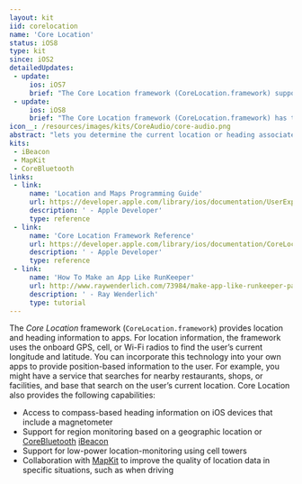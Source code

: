 ```yaml
---
layout: kit
iid: corelocation
name: 'Core Location'
status: iOS8
type: kit
since: iOS2
detailedUpdates:
 - update:
     ios: iOS7
     brief: "The Core Location framework (CoreLocation.framework) supports region monitoring and ranging using Bluetooth devices. Region monitoring lets you determine whether the iOS device enters a specific area, and ranging lets you determine the relative range of nearby Bluetooth devices. For example, an art museum might use region monitoring to determine whether a person is inside a particular gallery, and then place iBeacons near each painting. When the person is standing by a painting, the app would display information about it."
 - update:
     ios: iOS8
     brief: "The Core Location framework (CoreLocation.framework) has the following changes: 1) You can determine which floor the device is on, if the device is in a multistory building. 2) The visit service provides an alternative to the significant location change service for apps that need location information about interesting places visited by the user."
icon__: /resources/images/kits/CoreAudio/core-audio.png
abstract: "lets you determine the current location or heading associated with a device. "
kits:
 - iBeacon
 - MapKit
 - CoreBluetooth
links:
 - link:
     name: 'Location and Maps Programming Guide'
     url: https://developer.apple.com/library/ios/documentation/UserExperience/Conceptual/LocationAwarenessPG/Introduction/Introduction.html
     description: ' - Apple Developer'
     type: reference
 - link:
     name: 'Core Location Framework Reference'
     url: https://developer.apple.com/library/ios/documentation/CoreLocation/Reference/CoreLocation_Framework/
     description: ' - Apple Developer'
     type: reference
 - link:
     name: 'How To Make an App Like RunKeeper'
     url: http://www.raywenderlich.com/73984/make-app-like-runkeeper-part-1
     description: ' - Ray Wenderlich'
     type: tutorial
---
```


The *Core Location* framework (`CoreLocation.framework`) provides location and heading information to apps. For location information, the framework uses the onboard GPS, cell, or Wi-Fi radios to find the user’s current longitude and latitude. You can incorporate this technology into your own apps to provide position-based information to the user. For example, you might have a service that searches for nearby restaurants, shops, or facilities, and base that search on the user’s current location. Core Location also provides the following capabilities:

* Access to compass-based heading information on iOS devices that include a magnetometer
* Support for region monitoring based on a geographic location or [CoreBluetooth](/CoreBluetooth) [iBeacon](/iBeacon)
* Support for low-power location-monitoring using cell towers
* Collaboration with [MapKit](/MapKit) to improve the quality of location data in specific situations, such as when driving
